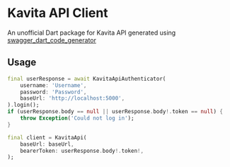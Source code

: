 <!-- 
This README describes the package. If you publish this package to pub.dev,
this README's contents appear on the landing page for your package.

For information about how to write a good package README, see the guide for
[writing package pages](https://dart.dev/guides/libraries/writing-package-pages). 

For general information about developing packages, see the Dart guide for
[creating packages](https://dart.dev/guides/libraries/create-library-packages)
and the Flutter guide for
[developing packages and plugins](https://flutter.dev/developing-packages). 
-->

# Kavita API Client

An unofficial Dart package for Kavita API generated using [swagger_dart_code_generator](https://pub.dev/packages/swagger_dart_code_generator)

## Usage

```dart
final userResponse = await KavitaApiAuthenticator(
    username: 'Username',
    password: 'Password',
    baseUrl: 'http://localhost:5000',
).login();
if (userResponse.body == null || userResponse.body!.token == null) {
    throw Exception('Could not log in');
}

final client = KavitaApi(
    baseUrl: baseUrl,
    bearerToken: userResponse.body!.token!,
);
```
